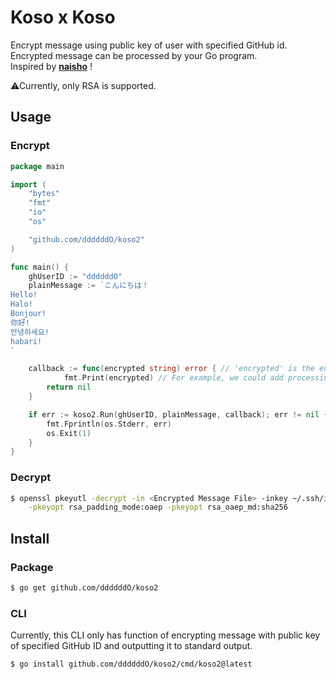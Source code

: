 # Koso x Koso

Encrypt message using public key of user with specified GitHub id.</br>
Encrypted message can be processed by your Go program.</br>
Inspired by **[naisho](https://github.com/moznion/naisho)** !

⚠Currently, only RSA is supported.

## Usage

### Encrypt

```go
package main

import (
	"bytes"
	"fmt"
	"io"
	"os"

	"github.com/ddddddO/koso2"
)

func main() {
	ghUserID := "ddddddO"
	plainMessage := `こんにちは！
Hello!
Halo!
Bonjour!
你好!
안녕하세요!
habari!
`

	callback := func(encrypted string) error { // 'encrypted' is the encrypted plainMessage.
            fmt.Print(encrypted) // For example, we could add processing to send encrypted message to Slack.
		return nil
	}

	if err := koso2.Run(ghUserID, plainMessage, callback); err != nil {
		fmt.Fprintln(os.Stderr, err)
		os.Exit(1)
	}
}
```

### Decrypt

```sh
$ openssl pkeyutl -decrypt -in <Encrypted Message File> -inkey ~/.ssh/id_rsa \
    -pkeyopt rsa_padding_mode:oaep -pkeyopt rsa_oaep_md:sha256
```

## Install

### Package
```sh
$ go get github.com/ddddddO/koso2
```

### CLI

Currently, this CLI only has function of encrypting message with public key of specified GitHub ID and outputting it to standard output.

```sh
$ go install github.com/ddddddO/koso2/cmd/koso2@latest
```
